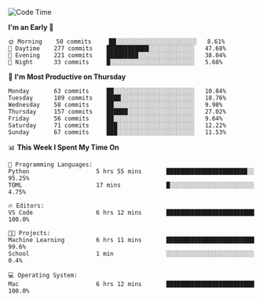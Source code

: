 <!--START_SECTION:waka-->
![Code Time](http://img.shields.io/badge/Code%20Time-340%20hrs-blue)

**I'm an Early 🐤** 

```text
🌞 Morning    50 commits     ██░░░░░░░░░░░░░░░░░░░░░░░   8.61% 
🌆 Daytime    277 commits    ████████████░░░░░░░░░░░░░   47.68% 
🌃 Evening    221 commits    █████████░░░░░░░░░░░░░░░░   38.04% 
🌙 Night      33 commits     █░░░░░░░░░░░░░░░░░░░░░░░░   5.68%

```
📅 **I'm Most Productive on Thursday** 

```text
Monday       63 commits     ██░░░░░░░░░░░░░░░░░░░░░░░   10.84% 
Tuesday      109 commits    ████░░░░░░░░░░░░░░░░░░░░░   18.76% 
Wednesday    58 commits     ██░░░░░░░░░░░░░░░░░░░░░░░   9.98% 
Thursday     157 commits    ██████░░░░░░░░░░░░░░░░░░░   27.02% 
Friday       56 commits     ██░░░░░░░░░░░░░░░░░░░░░░░   9.64% 
Saturday     71 commits     ███░░░░░░░░░░░░░░░░░░░░░░   12.22% 
Sunday       67 commits     ███░░░░░░░░░░░░░░░░░░░░░░   11.53%

```


📊 **This Week I Spent My Time On** 

```text
💬 Programming Languages: 
Python                   5 hrs 55 mins       ███████████████████████░░   95.25% 
TOML                     17 mins             █░░░░░░░░░░░░░░░░░░░░░░░░   4.75%

🔥 Editors: 
VS Code                  6 hrs 12 mins       █████████████████████████   100.0%

🐱‍💻 Projects: 
Machine Learning         6 hrs 11 mins       █████████████████████████   99.6% 
School                   1 min               ░░░░░░░░░░░░░░░░░░░░░░░░░   0.4%

💻 Operating System: 
Mac                      6 hrs 12 mins       █████████████████████████   100.0%

```


<!--END_SECTION:waka-->
